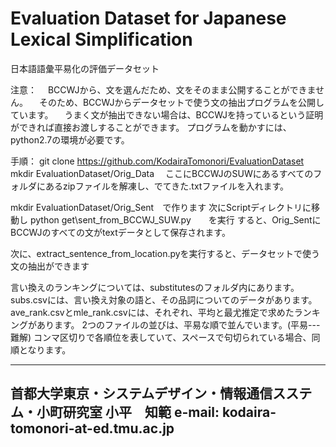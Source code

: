 # Evaluation Dataset for Japanese Lexical Simplification
日本語語彙平易化の評価データセット

注意：
　BCCWJから、文を選んだため、文をそのまま公開することができません。
　そのため、BCCWJからデータセットで使う文の抽出プログラムを公開しています。
　うまく文が抽出できない場合は、BCCWJを持っているという証明ができれば直接お渡しすることができます。
  プログラムを動かすには、python2.7の環境が必要です。

手順：
  git clone https://github.com/KodairaTomonori/EvaluationDataset
  mkdir EvaluationDataset/Orig\_Data
　ここにBCCWJのSUWにあるすべてのフォルダにあるzipファイルを解凍し、でてきた.txtファイルを入れます。

mkdir EvaluationDataset/Orig\_Sent　で作ります
次にScriptディレクトリに移動し
python get\sent\_from\_BCCWJ\_SUW.py　　を実行
すると、Orig\_SentにBCCWJのすべての文がtextデータとして保存されます。

次に、extract_sentence_from_location.pyを実行すると、データセットで使う文の抽出ができます

言い換えのランキングについては、substitutesのフォルダ内にあります。
subs.csvには、言い換え対象の語と、その品詞についてのデータがあります。
ave_rank.csvとmle_rank.csvには、それぞれ、平均と最尤推定で求めたランキングがあります。
2つのファイルの並びは、平易な順で並んでいます。(平易---難解)
コンマ区切りで各順位を表していて、スペースで句切られている場合、同順となります。


---------------
首都大学東京・システムデザイン・情報通信スステム・小町研究室
小平　知範
e-mail: kodaira-tomonori-at-ed.tmu.ac.jp
---------------
